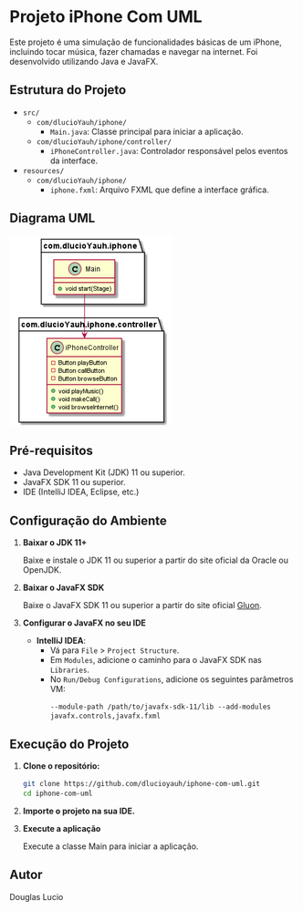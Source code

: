 # Projeto iPhone Com UML

Este projeto é uma simulação de funcionalidades básicas de um iPhone, incluindo tocar música, fazer chamadas e navegar na internet. Foi desenvolvido utilizando Java e JavaFX.

## Estrutura do Projeto

- `src/`
  - `com/dlucioYauh/iphone/`
    - `Main.java`: Classe principal para iniciar a aplicação.
  - `com/dlucioYauh/iphone/controller/`
    - `iPhoneController.java`: Controlador responsável pelos eventos da interface.
- `resources/`
  - `com/dlucioYauh/iphone/`
    - `iphone.fxml`: Arquivo FXML que define a interface gráfica.

## Diagrama UML

![Diagrama UML](https://github.com/dlucioyauh/iphone-com-uml/blob/main/diagrama.png)

## Pré-requisitos

- Java Development Kit (JDK) 11 ou superior.
- JavaFX SDK 11 ou superior.
- IDE (IntelliJ IDEA, Eclipse, etc.)

## Configuração do Ambiente

1. **Baixar o JDK 11+**

   Baixe e instale o JDK 11 ou superior a partir do site oficial da Oracle ou OpenJDK.

2. **Baixar o JavaFX SDK**

   Baixe o JavaFX SDK 11 ou superior a partir do site oficial [Gluon](https://gluonhq.com/products/javafx/).

3. **Configurar o JavaFX no seu IDE**

   - **IntelliJ IDEA**:
     - Vá para `File` > `Project Structure`.
     - Em `Modules`, adicione o caminho para o JavaFX SDK nas `Libraries`.
     - No `Run/Debug Configurations`, adicione os seguintes parâmetros VM:
       ```
       --module-path /path/to/javafx-sdk-11/lib --add-modules javafx.controls,javafx.fxml
       ```

## Execução do Projeto

1. **Clone o repositório:**

   ```sh
   git clone https://github.com/dlucioyauh/iphone-com-uml.git
   cd iphone-com-uml
   ```

2. **Importe o projeto na sua IDE.**

3. **Execute a aplicação**

      Execute a classe Main para iniciar a aplicação.
      
## Autor

  Douglas Lucio
